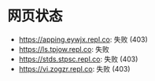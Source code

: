 # 网页状态
- https://apping.eywjx.repl.co: 失败 (403)
- https://ls.tpjow.repl.co: 失败
- https://stds.stpsc.repl.co: 失败 (403)
- https://vi.zogzr.repl.co: 失败 (403)

